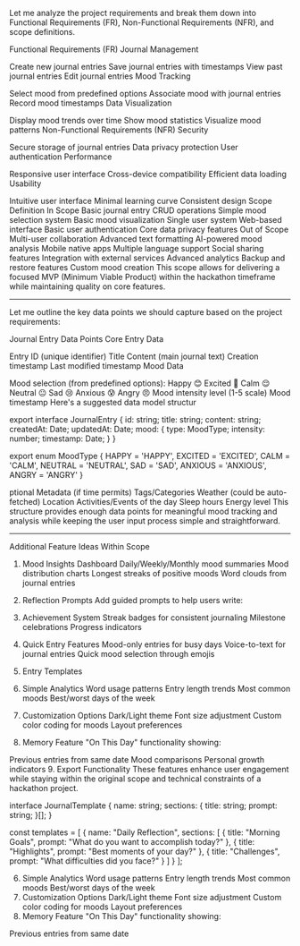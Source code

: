 Let me analyze the project requirements and break them down into Functional Requirements (FR), Non-Functional Requirements (NFR), and scope definitions.

Functional Requirements (FR)
Journal Management

Create new journal entries
Save journal entries with timestamps
View past journal entries
Edit journal entries
Mood Tracking

Select mood from predefined options
Associate mood with journal entries
Record mood timestamps
Data Visualization

Display mood trends over time
Show mood statistics
Visualize mood patterns
Non-Functional Requirements (NFR)
Security

Secure storage of journal entries
Data privacy protection
User authentication
Performance

Responsive user interface
Cross-device compatibility
Efficient data loading
Usability

Intuitive user interface
Minimal learning curve
Consistent design
Scope Definition
In Scope
Basic journal entry CRUD operations
Simple mood selection system
Basic mood visualization
Single user system
Web-based interface
Basic user authentication
Core data privacy features
Out of Scope
Multi-user collaboration
Advanced text formatting
AI-powered mood analysis
Mobile native apps
Multiple language support
Social sharing features
Integration with external services
Advanced analytics
Backup and restore features
Custom mood creation
This scope allows for delivering a focused MVP (Minimum Viable Product) within the hackathon timeframe while maintaining quality on core features.


-----

Let me outline the key data points we should capture based on the project requirements:

Journal Entry Data Points
Core Entry Data

Entry ID (unique identifier)
Title
Content (main journal text)
Creation timestamp
Last modified timestamp
Mood Data

Mood selection (from predefined options):
Happy 😊
Excited 🎉
Calm 😌
Neutral 😐
Sad 😢
Anxious 😰
Angry 😠
Mood intensity level (1-5 scale)
Mood timestamp
Here's a suggested data model structur

export interface JournalEntry {
    id: string;
    title: string;
    content: string;
    createdAt: Date;
    updatedAt: Date;
    mood: {
        type: MoodType;
        intensity: number;
        timestamp: Date;
    }
}

export enum MoodType {
    HAPPY = 'HAPPY',
    EXCITED = 'EXCITED',
    CALM = 'CALM',
    NEUTRAL = 'NEUTRAL',
    SAD = 'SAD',
    ANXIOUS = 'ANXIOUS',
    ANGRY = 'ANGRY'
}


ptional Metadata (if time permits)
Tags/Categories
Weather (could be auto-fetched)
Location
Activities/Events of the day
Sleep hours
Energy level
This structure provides enough data points for meaningful mood tracking and analysis while keeping the user input process simple and straightforward.

----

Additional Feature Ideas Within Scope
1. Mood Insights Dashboard
Daily/Weekly/Monthly mood summaries
Mood distribution charts
Longest streaks of positive moods
Word clouds from journal entries
2. Reflection Prompts
Add guided prompts to help users write:

3. Achievement System
Streak badges for consistent journaling
Milestone celebrations
Progress indicators
4. Quick Entry Features
Mood-only entries for busy days
Voice-to-text for journal entries
Quick mood selection through emojis
5. Entry Templates
6. Simple Analytics
Word usage patterns
Entry length trends
Most common moods
Best/worst days of the week
7. Customization Options
Dark/Light theme
Font size adjustment
Custom color coding for moods
Layout preferences
8. Memory Feature
"On This Day" functionality showing:

Previous entries from same date
Mood comparisons
Personal growth indicators
9. Export Functionality
These features enhance user engagement while staying within the original scope and technical constraints of a hackathon project.

interface JournalTemplate {
    name: string;
    sections: {
        title: string;
        prompt: string;
    }[];
}

const templates = [
    {
        name: "Daily Reflection",
        sections: [
            { title: "Morning Goals", prompt: "What do you want to accomplish today?" },
            { title: "Highlights", prompt: "Best moments of your day?" },
            { title: "Challenges", prompt: "What difficulties did you face?" }
        ]
    }
];

6. Simple Analytics
Word usage patterns
Entry length trends
Most common moods
Best/worst days of the week
7. Customization Options
Dark/Light theme
Font size adjustment
Custom color coding for moods
Layout preferences
8. Memory Feature
"On This Day" functionality showing:

Previous entries from same date

